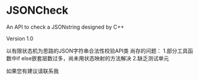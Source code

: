 # JSONCheck
An API to check a JSONstring designed by C++


Version 1.0


以有限状态机为思路的JSON字符串合法性校验API类
尚存的问题：
1.部分工具函数中if else嵌套层数过多，尚未用状态映射的方法解决
2.缺乏测试单元

如果您有建议请联系我
